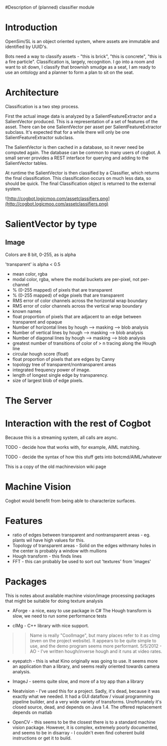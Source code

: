 #Description of (planned) classifier module

# Introduction #

OpenSim/SL is an object oriented system, where assets are immutable and identified by UUID's.

Bots need a way to classify assets -  "this is brick", "this is concrete", "this is a fire particle". Classification is, largely, recognition.  I go into a room and want to sit down, I classify that brownish smudge as a seat, I am ready to use an ontology and a planner to form a plan to sit on the seat.


# Architecture #

Classification is a two step process.

First the actual image data is analyzed by a SalientFeatureExtractor and a SalientVector produced. This is a representation of a set of features of the asset. There can be one SalientVector per asset per SalientFeatureExtractor subclass.  It's expected that for a while there will only be one SalientFeatureExtractor subclass.

The SalientVector is then cached in a database, so it never need be computed again.  The database can be common to many users of cogbot.
A small server provides a REST interface for querying and adding to the SalientVector tables.

At runtime the SalientVector is then classified by a Classifier, which returns the final classification. This classification occurs on much less data, so should be quick. The final Classification object is returned to the external system.

![http://cogbot.logicmoo.com/assetclassifiers.png](http://cogbot.logicmoo.com/assetclassifiers.png)

# SalientVector by type #

## Image ##

Colors are 8 bit, 0-255, as is alpha

'transparent' is alpha < 0.5

  * mean color, rgba
  * modal color, rgba, where the modal buckets are per-pixel, not per-channel
  * % (0-255 mapped) of pixels that are transparent
  * % (0-255 mapped) of edge pixels that are transparent
  * RMS error of color channels across the horizontal wrap boundary
  * RMS error of color channels across the vertical wrap boundary
  * known names
  * float proportion of pixels that are adjacent to an edge between transparent and opaque
  * Number of horizontal lines by hough --> masking --> blob analysis
  * Number of vertical lines by hough --> masking --> blob analysis
  * Number of diagonal lines by hough --> masking --> blob analysis
  * greatest number of transitions of color of > n tracing along the Hough line
  * circular hough score (float)
  * float proportion of pixels that are edges by Canny
  * topology tree of transparent/nontransparent areas
  * integrated frequency power of image.
  * length of longest single edge by transparency.
  * size of largest blob of edge pixels.

# The Server #

# Interaction with the rest of Cogbot #

Because this is a streaming system, all calls are async.

TODO - decide how that works with, for example, AIML matching.

TODO - decide the syntax of how this stuff gets into botcmd/AIML/whatever


This is a copy of the old machinevision wiki page


# Machine Vision #

Cogbot would benefit from being able to characterize surfaces.

# Features #

  * ratio of edges between transparent and nontransparent areas - eg. plants wil have high values for this.
  * Topology of transparent areas - Solid on the edges withmany holes in the center is probably a window with mullions
  * Hough transform - this finds lines
  * FFT - this can probably be used to sort out 'textures' from 'images'



# Packages #

This is notes about available machine vision/image processing packages that might be suitable for doing texture analysis



  * AForge - a nice, easy to use package in C#  The Hough transform is slow, we need to run some performance tests

  * cIMg  - C++ library with nice support.
> > Name is really "CoolImage", but many places refer to it as cImg (even on the project website).
> > It appears to be quite simple to use, and the demo program seems more performant.
> > 5/5/2012 - AO - I've written hough/inverse hough and it runs at video rates.

  * eyepatch - this is what Kino originally was going to use. It seems more an application than a library, and seems really oriented towards camera analysis.

  * ImageJ - seems quite slow, and more of a toy app than a library

  * Neatvision - I've used this for a project. Sadly, it's dead, because it was exactly what we needed. It had a GUI dataflow / visual programming pipeline builder, and a very wide variety of transforms. Unofrtunately it's closed source, dead, and depends on Java 1.4.  The offered replacement depends on matlab

  * OpenCV - this seems to be the closest there is to a standard machine vision package. However, it is complex, extremely poorly documented, and seems to be in disarray - I couldn't even find coherent build instructions or get it to build.